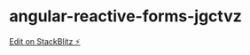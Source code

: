 # angular-reactive-forms-jgctvz

[Edit on StackBlitz ⚡️](https://stackblitz.com/edit/angular-reactive-forms-jgctvz)